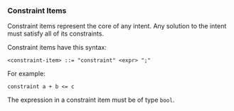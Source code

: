 ### Constraint Items

Constraint items represent the core of any intent. Any solution to the intent must satisfy all of its constraints.

Constraint items have this syntax:

```bnf
<constraint-item> ::= "constraint" <expr> ";"
```

For example:

```pint
constraint a + b <= c
```

The expression in a constraint item must be of type `bool`.
